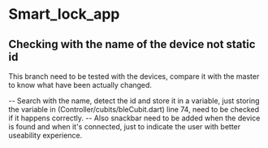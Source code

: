 # Smart_lock_app

## Checking with the name of the device not static id

This branch need to be tested with the devices, compare it with the master to know what have been actually changed.


-- Search with the name, detect the id and store it in a variable, just storing the variable in (Controller/cubits/bleCubit.dart) line 74, need to be checked if it happens correctly.
-- Also snackbar need to be added when the device is found and when it's connected, just to indicate the user with better useability experience. 
